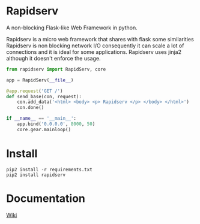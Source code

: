 # Rapidserv

A non-blocking Flask-like Web Framework in python.

Rapidserv is a micro web framework that shares with flask some similarities
Rapidserv is non blocking network I/O consequently it can scale a lot of connections and it is ideal for some applications. 
Rapidserv uses jinja2 although it doesn't enforce the usage.

~~~python
from rapidserv import RapidServ, core

app = RapidServ(__file__)

@app.request('GET /')
def send_base(con, request):
    con.add_data('<html> <body> <p> Rapidserv </p> </body> </html>')
    con.done()

if __name__ == '__main__':
    app.bind('0.0.0.0', 8000, 50)
    core.gear.mainloop()
~~~

# Install

~~~
pip2 install -r requirements.txt
pip2 install rapidserv
~~~

# Documentation

[Wiki](https://github.com/iogf/rapidserv/wiki)







